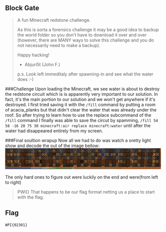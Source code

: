 ## Block Gate

>A fun Minecraft redstone challenge.
>
>As this is sorta a forensics challenge it may be a good idea to backup the world folder so you don't have to download it over and over (however, there are MANY ways to solve this challenge and you do not necessarily need to make a backup).
>
>Happy hacking!
>
>  * Abjuri5t (John F.)
>
>p.s. Look left immeditaly after spawning-in and see what the water does :-)

###Challenge
Upon loading the Minecraft, we see water is about to destroy the redstone circuit which is is apparently very important to our solution. In fact, it's the main portion to our solution and we won't get anywhere if it's destroyed. I first tried saving it with the `/fill` command by putting a room of acacia_planks but that didn't clear the water that was already under the roof. So after trying to learn how to use the replace subcommand of the `/fill` command I finally was able to save the circut by spamming, `/fill 54 58 -16 20 75 30 minecraft:air replace minecraft:water` until after the water had disappeared entirely from my screen.

###Final soultion wrapup
Now all we had to do was watch a oretty light show and decode the out of the image bellow:
![Solution](./images/Solution.png)

The only hard ones to figure out were luckily on the end and were(from left to right)
>PWI{}
That happens to be our flag format netting us a place to start with the flag.

## Flag
`WPI{02301}`
